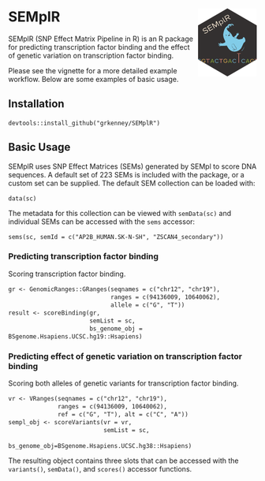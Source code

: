 # SEMplR <a href="https://grkenney.github.io/SEMplR"><img src="man/figures/SEMplR-B.png" align="right" height="138" alt="SEMplR website" style="float:right; height:138px;" /></a>


SEMplR (SNP Effect Matrix Pipeline in R) is an R package for predicting transcription factor binding and the effect of genetic variation on transcription factor binding.

Please see the vignette for a more detailed example workflow. Below are some examples of basic usage.

## Installation

```
devtools::install_github("grkenney/SEMplR")
```

## Basic Usage

SEMplR uses SNP Effect Matrices (SEMs) generated by SEMpl to score DNA sequences. A default set of 223 SEMs is included with the package, or a custom set can be supplied. The default SEM collection can be loaded with:

```
data(sc)
```

The metadata for this collection can be viewed with `semData(sc)` and individual SEMs can be accessed with the `sems` accessor:

```
sems(sc, semId = c("AP2B_HUMAN.SK-N-SH", "ZSCAN4_secondary"))
```

### Predicting transcription factor binding

Scoring transcription factor binding.

```
gr <- GenomicRanges::GRanges(seqnames = c("chr12", "chr19"),
                             ranges = c(94136009, 10640062), 
                             allele = c("G", "T"))
result <- scoreBinding(gr, 
                       semList = sc, 
                       bs_genome_obj = BSgenome.Hsapiens.UCSC.hg19::Hsapiens)
```

### Predicting effect of genetic variation on transcription factor binding

Scoring both alleles of genetic variants for transcription factor binding.

```
vr <- VRanges(seqnames = c("chr12", "chr19"),
              ranges = c(94136009, 10640062), 
              ref = c("G", "T"), alt = c("C", "A"))
sempl_obj <- scoreVariants(vr = vr,
                           semList = sc,
                           bs_genome_obj=BSgenome.Hsapiens.UCSC.hg38::Hsapiens)
```

The resulting object contains three slots that can be accessed with the `variants()`, `semData()`, and `scores()` accessor functions.


